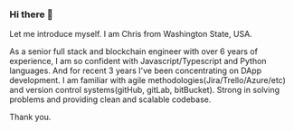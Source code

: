 ### Hi there 👋

Let me introduce myself.
I am Chris from Washington State, USA.

As a senior full stack and blockchain engineer with over 6 years of experience, I am so confident with Javascript/Typescript and Python languages.
And for recent 3 years I've been concentrating on DApp development.
I am familiar with agile methodologies(Jira/Trello/Azure/etc) and version control systems(gitHub, gitLab, bitBucket).
Strong in solving problems and providing clean and scalable codebase.

Thank you. 

